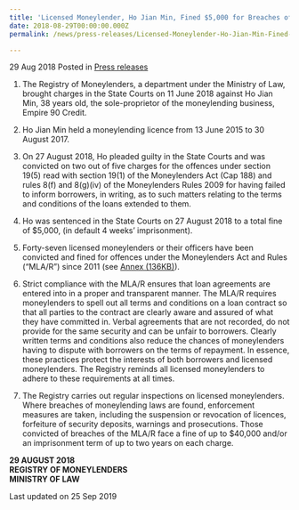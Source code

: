 ```yaml
---
title: 'Licensed Moneylender, Ho Jian Min, Fined $5,000 for Breaches of Moneylending Laws'
date: 2018-08-29T00:00:00.000Z
permalink: /news/press-releases/Licensed-Moneylender-Ho-Jian-Min-Fined-5000-For-Breaches-Of-Moneylending-Laws

---
```




29 Aug 2018 Posted in [Press releases](/news/press-releases)

1. The Registry of Moneylenders, a department under the Ministry of Law, brought charges in the State Courts on 11 June 2018 against Ho Jian Min, 38 years old, the sole-proprietor of the moneylending business, Empire 90 Credit.

 

2. Ho Jian Min held a moneylending licence from 13 June 2015 to 30 August 2017.

 

3. On 27 August 2018, Ho pleaded guilty in the State Courts and was convicted on two out of five charges for the offences under section 19(5) read with section 19(1) of the Moneylenders Act (Cap 188) and rules 8(f) and 8(g)(iv) of the Moneylenders Rules 2009 for having failed to inform borrowers, in writing, as to such matters relating to the terms and conditions of the loans extended to them.

 

4. Ho was sentenced in the State Courts on 27 August 2018 to a total fine of $5,000, (in default 4 weeks’ imprisonment).

 

5. Forty-seven licensed moneylenders or their officers have been convicted and fined for offences under the Moneylenders Act and Rules (“MLA/R”) since 2011 (see [Annex (136KB)](/files/news/press-releases/2018/08/MoneylendingAnnex.pdf)).

 

6. Strict compliance with the MLA/R ensures that loan agreements are entered into in a proper and transparent manner. The MLA/R requires moneylenders to spell out all terms and conditions on a loan contract so that all parties to the contract are clearly aware and assured of what they have committed in. Verbal agreements that are not recorded, do not provide for the same security and can be unfair to borrowers. Clearly written terms and conditions also reduce the chances of moneylenders having to dispute with borrowers on the terms of repayment. In essence, these practices protect the interests of both borrowers and licensed moneylenders. The Registry reminds all licensed moneylenders to adhere to these requirements at all times.

 

7. The Registry carries out regular inspections on licensed moneylenders. Where breaches of moneylending laws are found, enforcement measures are taken, including the suspension or revocation of licences, forfeiture of security deposits, warnings and prosecutions. Those convicted of breaches of the MLA/R face a fine of up to $40,000 and/or an imprisonment term of up to two years on each charge.


**29 AUGUST 2018**  
**REGISTRY OF MONEYLENDERS**  
**MINISTRY OF LAW**

<p class="right-side-updated">Last updated on 25 Sep 2019</p>
